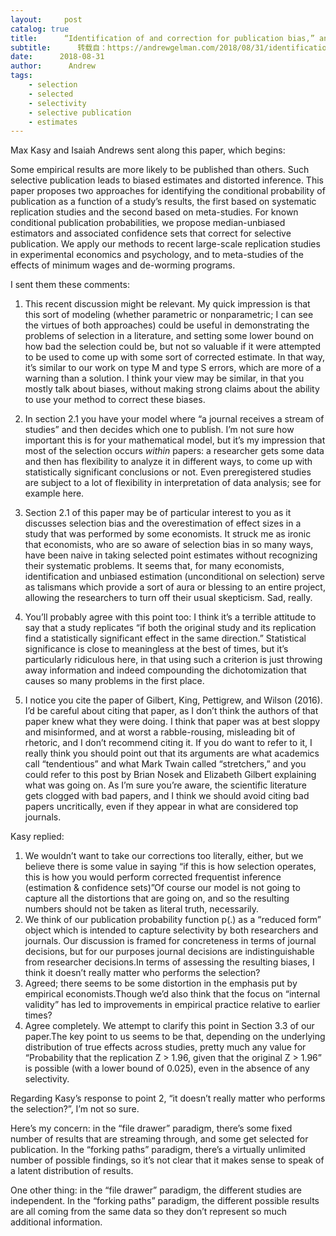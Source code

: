 ```yaml
---
layout:     post
catalog: true
title:      “Identification of and correction for publication bias,” and another discussion of how forking paths is not the same thing as file drawer
subtitle:      转载自：https://andrewgelman.com/2018/08/31/identification-correction-publication-bias-another-discussion-forking-paths-not-thing-file-drawer/
date:      2018-08-31
author:      Andrew
tags:
    - selection
    - selected
    - selectivity
    - selective publication
    - estimates
---
```





Max Kasy and Isaiah Andrews sent along this paper, which begins:

> 
Some empirical results are more likely to be published than others. Such selective publication leads to biased estimates and distorted inference. This paper proposes two approaches for identifying the conditional probability of publication as a function of a study’s results, the first based on systematic replication studies and the second based on meta-studies. For known conditional publication probabilities, we propose median-unbiased estimators and associated confidence sets that correct for selective publication. We apply our methods to recent large-scale replication studies in experimental economics and psychology, and to meta-studies of the effects of minimum wages and de-worming programs.


I sent them these comments:

1. This recent discussion might be relevant. My quick impression is that this sort of modeling (whether parametric or nonparametric; I can see the virtues of both approaches) could be useful in demonstrating the problems of selection in a literature, and setting some lower bound on how bad the selection could be, but not so valuable if it were attempted to be used to come up with some sort of corrected estimate. In that way, it’s similar to our work on type M and type S errors, which are more of a warning than a solution. I think your view may be similar, in that you mostly talk about biases, without making strong claims about the ability to use your method to correct these biases.

2. In section 2.1 you have your model where “a journal receives a stream of studies” and then decides which one to publish. I’m not sure how important this is for your mathematical model, but it’s my impression that most of the selection occurs *within* papers: a researcher gets some data and then has flexibility to analyze it in different ways, to come up with statistically significant conclusions or not. Even preregistered studies are subject to a lot of flexibility in interpretation of data analysis; see for example here.

3. Section 2.1 of this paper may be of particular interest to you as it discusses selection bias and the overestimation of effect sizes in a study that was performed by some economists. It struck me as ironic that economists, who are so aware of selection bias in so many ways, have been naive in taking selected point estimates without recognizing their systematic problems. It seems that, for many economists, identification and unbiased estimation (unconditional on selection) serve as talismans which provide a sort of aura or blessing to an entire project, allowing the researchers to turn off their usual skepticism. Sad, really.

4. You’ll probably agree with this point too: I think it’s a terrible attitude to say that a study replicates “if both the original study and its replication find a statistically significant effect in the same direction.” Statistical significance is close to meaningless at the best of times, but it’s particularly ridiculous here, in that using such a criterion is just throwing away information and indeed compounding the dichotomization that causes so many problems in the first place.

5. I notice you cite the paper of Gilbert, King, Pettigrew, and Wilson (2016). I’d be careful about citing that paper, as I don’t think the authors of that paper knew what they were doing. I think that paper was at best sloppy and misinformed, and at worst a rabble-rousing, misleading bit of rhetoric, and I don’t recommend citing it. If you do want to refer to it, I really think you should point out that its arguments are what academics call “tendentious” and what Mark Twain called “stretchers,” and you could refer to this post by Brian Nosek and Elizabeth Gilbert explaining what was going on. As I’m sure you’re aware, the scientific literature gets clogged with bad papers, and I think we should avoid citing bad papers uncritically, even if they appear in what are considered top journals.

Kasy replied:

> 
1) We wouldn’t want to take our corrections too literally, either, but we believe there is some value in saying “if this is how selection operates, this is how you would perform corrected frequentist inference (estimation & confidence sets)”Of course our model is not going to capture all the distortions that are going on, and so the resulting numbers should not be taken as literal truth, necessarily.
2) We think of our publication probability function p(.) as a “reduced form” object which is intended to capture selectivity by both researchers and journals. Our discussion is framed for concreteness in terms of journal decisions, but for our purposes journal decisions are indistinguishable from researcher decisions.In terms of assessing the resulting biases, I think it doesn’t really matter who performs the selection?
3) Agreed; there seems to be some distortion in the emphasis put by empirical economists.Though we’d also think that the focus on “internal validity” has led to improvements in empirical practice relative to earlier times?
4) Agree completely. We attempt to clarify this point in Section 3.3 of our paper.The key point to us seems to be that, depending on the underlying distribution of true effects across studies, pretty much any value for “Probability that the replication Z > 1.96, given that the original Z > 1.96” is possible (with a lower bound of 0.025), even in the absence of any selectivity.


Regarding Kasy’s response to point 2, “it doesn’t really matter who performs the selection?”, I’m not so sure.

Here’s my concern: in the “file drawer” paradigm, there’s some fixed number of results that are streaming through, and some get selected for publication. In the “forking paths” paradigm, there’s a virtually unlimited number of possible findings, so it’s not clear that it makes sense to speak of a latent distribution of results.

One other thing: in the “file drawer” paradigm, the different studies are independent. In the “forking paths” paradigm, the different possible results are all coming from the same data so they don’t represent so much additional information.



